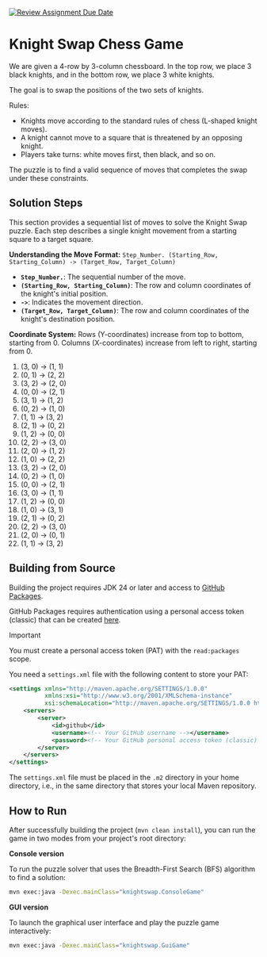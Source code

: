 [![Review Assignment Due Date](https://classroom.github.com/assets/deadline-readme-button-22041afd0340ce965d47ae6ef1cefeee28c7c493a6346c4f15d667ab976d596c.svg)](https://classroom.github.com/a/UkdUJk5L)
# Knight Swap Chess Game

We are given a 4-row by 3-column chessboard. In the top row, we place 3 black knights, and in the bottom row, we place 3 white knights.

The goal is to swap the positions of the two sets of knights.

Rules:
- Knights move according to the standard rules of chess (L-shaped knight moves).
- A knight cannot move to a square that is threatened by an opposing knight.
- Players take turns: white moves first, then black, and so on.

The puzzle is to find a valid sequence of moves that completes the swap under these constraints.

## Solution Steps

This section provides a sequential list of moves to solve the Knight Swap puzzle. Each step describes a single knight movement from a starting square to a target square.

**Understanding the Move Format:**
`Step_Number. (Starting_Row, Starting_Column) -> (Target_Row, Target_Column)`

* **`Step_Number.`**: The sequential number of the move.
* **`(Starting_Row, Starting_Column)`**: The row and column coordinates of the knight's initial position.
* **`->`**: Indicates the movement direction.
* **`(Target_Row, Target_Column)`**: The row and column coordinates of the knight's destination position.

**Coordinate System:**
Rows (Y-coordinates) increase from top to bottom, starting from 0.
Columns (X-coordinates) increase from left to right, starting from 0.

1.  (3, 0) -> (1, 1)
2.  (0, 1) -> (2, 2)
3.  (3, 2) -> (2, 0)
4.  (0, 0) -> (2, 1)
5.  (3, 1) -> (1, 2)
6.  (0, 2) -> (1, 0)
7.  (1, 1) -> (3, 2)
8.  (2, 1) -> (0, 2)
9.  (1, 2) -> (0, 0)
10. (2, 2) -> (3, 0)
11. (2, 0) -> (1, 2)
12. (1, 0) -> (2, 2)
13. (3, 2) -> (2, 0)
14. (0, 2) -> (1, 0)
15. (0, 0) -> (2, 1)
16. (3, 0) -> (1, 1)
17. (1, 2) -> (0, 0)
18. (1, 0) -> (3, 1)
19. (2, 1) -> (0, 2)
20. (2, 2) -> (3, 0)
21. (2, 0) -> (0, 1)
22. (1, 1) -> (3, 2)

## Building from Source

Building the project requires JDK 24 or later and access to [GitHub Packages](https://docs.github.com/en/packages).

GitHub Packages requires authentication using a personal access token (classic) that can be created [here](https://github.com/settings/tokens).

> [!IMPORTANT]
> You must create a personal access token (PAT) with the `read:packages` scope.

You need a `settings.xml` file with the following content to store your PAT:

```xml
<settings xmlns="http://maven.apache.org/SETTINGS/1.0.0"
          xmlns:xsi="http://www.w3.org/2001/XMLSchema-instance"
          xsi:schemaLocation="http://maven.apache.org/SETTINGS/1.0.0 http://maven.apache.org/xsd/settings-1.0.0.xsd">
    <servers>
        <server>
            <id>github</id>
            <username><!-- Your GitHub username --></username>
            <password><!-- Your GitHub personal access token (classic) --></password>
        </server>
    </servers>
</settings>
```

The `settings.xml` file must be placed in the `.m2` directory in your home directory, i.e., in the same directory that stores your local Maven repository.

## How to Run

After successfully building the project (`mvn clean install`), you can run the game in two modes from your project's root directory:

**Console version**

To run the puzzle solver that uses the Breadth-First Search (BFS) algorithm to find a solution:

```bash
mvn exec:java -Dexec.mainClass="knightswap.ConsoleGame"
```

**GUI version**

To launch the graphical user interface and play the puzzle game interactively:

```bash
mvn exec:java -Dexec.mainClass="knightswap.GuiGame"
```